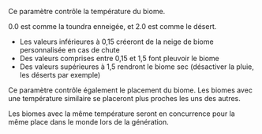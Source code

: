 Ce paramètre contrôle la température du biome.

0.0 est comme la toundra enneigée, et 2.0 est comme le désert.

* Les valeurs inférieures à 0,15 créeront de la neige de biome personnalisée en cas de chute
* Des valeurs comprises entre 0,15 et 1,5 font pleuvoir le biome
* Des valeurs supérieures à 1,5 rendront le biome sec (désactiver la pluie, les déserts par exemple)

Ce paramètre contrôle également le placement du biome.
Les biomes avec une température similaire se placeront plus proches les uns des autres.

Les biomes avec la même température seront en concurrence pour la même place dans le monde lors de la génération.